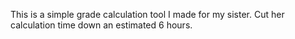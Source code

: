 This is a simple grade calculation tool I made for my sister. Cut her calculation time down an estimated 6 hours.
